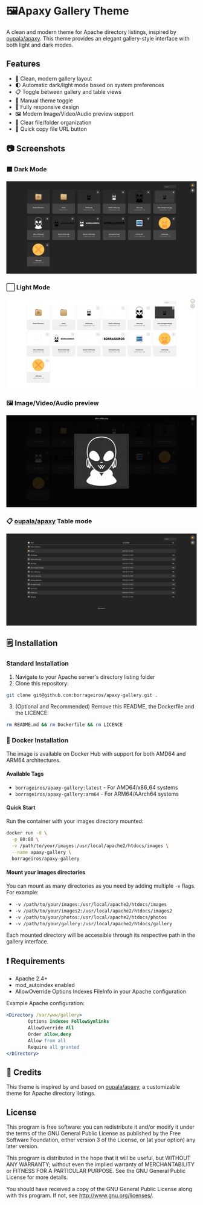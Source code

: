 # 🖼️Apaxy Gallery Theme

A clean and modern theme for Apache directory listings, inspired by [oupala/apaxy](https://github.com/oupala/apaxy). This theme provides an elegant gallery-style interface with both light and dark modes.

## Features

- 🎨 Clean, modern gallery layout
- 🌓 Automatic dark/light mode based on system preferences
- 📋 Toggle between gallery and table views
- 🔄 Manual theme toggle
- 📱 Fully responsive design
- 🖼️ Modern Image/Video/Audio preview support
- 📂 Clear file/folder organization
- 📎 Quick copy file URL button

## 📷 Screenshots

### ⬛ Dark Mode
![Dark Mode](.theme/screenshots/dark.png)

### ⬜ Light Mode  
![Light Mode](.theme/screenshots/light.png)

### 🖼️ Image/Video/Audio preview
![Preview](.theme/screenshots/preview.png)

### 📋 [oupala/apaxy](https://github.com/oupala/apaxy) Table mode
![Table](.theme/screenshots/table.png)

## 🗒️ Installation

###  Standard Installation

1. Navigate to your Apache server's directory listing folder
2. Clone this repository:
```bash
git clone git@github.com:borrageiros/apaxy-gallery.git .
```
3. (Optional and Recommended) Remove this README, the Dockerfile and the LICENCE:
```bash
rm README.md && rm Dockerfile && rm LICENCE
```

### 🐳 Docker Installation

The image is available on Docker Hub with support for both AMD64 and ARM64 architectures.

#### Available Tags
- `borrageiros/apaxy-gallery:latest` - For AMD64/x86_64 systems
- `borrageiros/apaxy-gallery:arm64` - For ARM64/AArch64 systems

#### Quick Start
Run the container with your images directory mounted:

```bash
docker run -d \
  -p 80:80 \
  -v /path/to/your/images:/usr/local/apache2/htdocs/images \
  --name apaxy-gallery \
  borrageiros/apaxy-gallery
```

#### Mount your images directories
You can mount as many directories as you need by adding multiple `-v` flags. For example:

- `-v /path/to/your/images:/usr/local/apache2/htdocs/images`
- `-v /path/to/your/images2:/usr/local/apache2/htdocs/images2`
- `-v /path/to/your/photos:/usr/local/apache2/htdocs/photos`
- `-v /path/to/your/gallery:/usr/local/apache2/htdocs/gallery`

Each mounted directory will be accessible through its respective path in the gallery interface.

## ❗ Requirements

- Apache 2.4+
- mod_autoindex enabled
- AllowOverride Options Indexes FileInfo in your Apache configuration

Example Apache configuration:
```apache
<Directory /var/www/gallery>
        Options Indexes FollowSymlinks
        AllowOverride All
        Order allow,deny
        Allow from all
        Require all granted
</Directory>
```

## 🙏 Credits

This theme is inspired by and based on [oupala/apaxy](https://github.com/oupala/apaxy), a customizable theme for Apache directory listings.

## License

This program is free software: you can redistribute it and/or modify it under the terms of the GNU General Public License as published by the Free Software Foundation, either version 3 of the License, or (at your option) any later version.

This program is distributed in the hope that it will be useful, but WITHOUT ANY WARRANTY; without even the implied warranty of MERCHANTABILITY or FITNESS FOR A PARTICULAR PURPOSE. See the GNU General Public License for more details.

You should have received a copy of the GNU General Public License along with this program. If not, see http://www.gnu.org/licenses/.